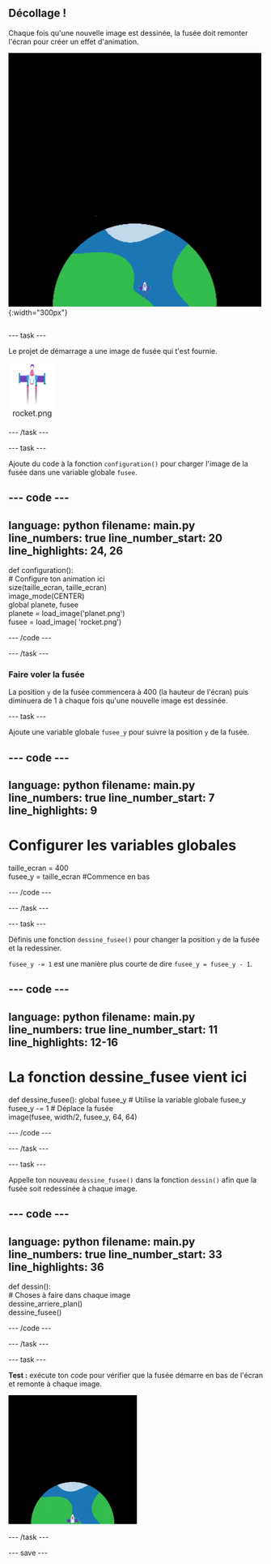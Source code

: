 ## Décollage !

<div style="display: flex; flex-wrap: wrap">
<div style="flex-basis: 200px; flex-grow: 1; margin-right: 15px;">
Chaque fois qu'une nouvelle image est dessinée, la fusée doit remonter l'écran pour créer un effet d'animation.
</div>
<div>

![Une fusée volant à vitesse constante du bas vers le haut de l'écran.](images/fly.gif){:width="300px"}

</div>
</div>

--- task ---

Le projet de démarrage a une image de fusée qui t'est fournie.

![Image de la fusée dans la galerie d'images de l'éditeur de code.](images/rocket_image.png)

--- /task ---

--- task ---

Ajoute du code à la fonction `configuration()` pour charger l'image de la fusée dans une variable globale `fusee`.

--- code ---
---
language: python
filename: main.py
line_numbers: true
line_number_start: 20
line_highlights: 24, 26
---

def configuration():   
    # Configure ton animation ici   
    size(taille_ecran, taille_ecran)   
    image_mode(CENTER)   
    global planete, fusee   
    planete = load_image('planet.png')    
    fusee = load_image( 'rocket.png')

--- /code ---

--- /task ---

### Faire voler la fusée

La position `y` de la fusée commencera à 400 (la hauteur de l'écran) puis diminuera de 1 à chaque fois qu'une nouvelle image est dessinée.

--- task ---

Ajoute une variable globale `fusee_y` pour suivre la position `y` de la fusée.

--- code ---
---
language: python
filename: main.py
line_numbers: true
line_number_start: 7 
line_highlights: 9
---

# Configurer les variables globales
taille_ecran = 400    
fusee_y = taille_ecran #Commence en bas

--- /code ---

--- /task ---

--- task ---

Définis une fonction `dessine_fusee()` pour changer la position `y` de la fusée et la redessiner.

`fusee_y -= 1` est une manière plus courte de dire `fusee_y = fusee_y - 1`.

--- code ---
---
language: python
filename: main.py
line_numbers: true
line_number_start: 11 
line_highlights: 12-16 
---

# La fonction dessine_fusee vient ici
def dessine_fusee():
    global fusee_y # Utilise la variable globale fusee_y    
    fusee_y -= 1 # Déplace la fusée    
    image(fusee, width/2, fusee_y, 64, 64)


--- /code ---

--- /task ---

--- task ---

Appelle ton nouveau `dessine_fusee()` dans la fonction `dessin()` afin que la fusée soit redessinée à chaque image.

--- code ---
---
language: python
filename: main.py
line_numbers: true
line_number_start: 33 
line_highlights: 36 
---

def dessin():   
    # Choses à faire dans chaque image   
    dessine_arriere_plan()   
    dessine_fusee()


--- /code ---

--- /task ---

--- task ---  

**Test :** exécute ton code pour vérifier que la fusée démarre en bas de l'écran et remonte à chaque image.

![Animation de la fusée volant à mi-hauteur de l'écran.](images/rocket_fly.gif)

--- /task ---

--- save ---
